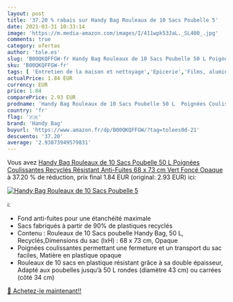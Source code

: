 ```yaml
---
layout: post
title: '37.20 % rabais sur Handy Bag Rouleaux de 10 Sacs Poubelle 5'
date: 2021-03-31 10:33:14
image: 'https://m.media-amazon.com/images/I/411wpk53JaL._SL400_.jpg'
comments: true
category: ofertas
author: 'tole.es'
slug: 'B00QKQFFGW-fr Handy Bag Rouleaux de 10 Sacs Poubelle 50 L Poignées...'
sku: 'B00QKQFFGW-fr'
tags: [ 'Entretien de la maison et nettoyage','Epicerie','Films, aluminium et sachets','Sacs poubelle','handy bag','Épicerie', ]
actualPrice: 1.84 EUR
currency: EUR
price: 1.84
comparePrice: 2.93 EUR
prodname: 'Handy Bag Rouleaux de 10 Sacs Poubelle 50 L  Poignées Coulissantes  Recyclés  Résistant  Anti-Fuites  68 x 73 cm  Vert Foncé  Opaque'
country: 'fr'
flag: '🇫🇷'
brand: 'Handy Bag'
buyurl: 'https://www.amazon.fr/dp/B00QKQFFGW/?tag=tolees0d-21'
descuento: '37.20'
average: '2.93873949579831'
---
```


Vous avez [Handy Bag Rouleaux de 10 Sacs Poubelle 50 L  Poignées Coulissantes  Recyclés  Résistant  Anti-Fuites  68 x 73 cm  Vert Foncé  Opaque](https://www.amazon.fr/dp/B00QKQFFGW/?tag=tolees0d-21)  à  37.20 % de réduction, prix final  1.84 EUR (original: 2.93 EUR) ici:

[![Handy Bag Rouleaux de 10 Sacs Poubelle 5](https://m.media-amazon.com/images/I/411wpk53JaL._SL400_.jpg)](https://www.amazon.fr/dp/B00QKQFFGW/?tag=tolees0d-21)

ℹ️:

- Fond anti-fuites pour une étanchéité maximale
- Sacs fabriqués à partir de 90% de plastiques recyclés
- Contenu : Rouleaux de 10 Sacs poubelle Handy Bag, 50 L, Recyclés,Dimensions du sac (lxH) : 68 x 73 cm, Opaque
- Poignées coulissantes permettant une fermeture et un transport du sac faciles, Matière en plastique opaque
- Rouleaux de 10 sacs en plastique résistant grâce à sa double épaisseur, Adapté aux poubelles jusqu’à 50 L rondes (diamètre 43 cm) ou carrées (côté 34 cm)

[🛒 Achetez-le maintenant!!](https://www.amazon.fr/dp/B00QKQFFGW/?tag=tolees0d-21)
